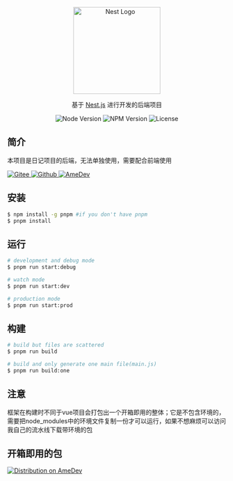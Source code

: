 <p align="center">
  <a href="http://nestjs.com/" target="blank"><img src="https://nestjs.com/img/logo-small.svg" width="200" alt="Nest Logo" /></a>
</p>

[circleci-image]: https://img.shields.io/circleci/build/github/nestjs/nest/master?token=abc123def456
[circleci-url]: https://circleci.com/gh/nestjs/nest

  <p align="center">基于 <a href="https://nestjs.com/" target="_blank">Nest.js</a> 进行开发的后端项目</p>
    <p align="center">
<img src="https://img.shields.io/badge/Node-18.7.1-blue" alt="Node Version">
<img src="https://img.shields.io/badge/npm-9.6.7-skyblue" alt="NPM Version">
<img src="https://img.shields.io/badge/license-GPT--2.0-green" alt="License">
</p>

## 简介

本项目是日记项目的后端，无法单独使用，需要配合前端使用

<a href="https://gitee.com/SugarZero/diary-jia-wen-notes">
    <img src="https://img.shields.io/badge/前端-Gitee-C71D23" alt="Gitee">
</a>
<a href="https://github.com/sugar-zero/diary-jia-wen-notes">
    <img src="https://img.shields.io/badge/前端-Github-181717" alt="Github">
</a>
<a href="https://amedev.amesucre.com/diary">
    <img src="https://img.shields.io/badge/前端-AmeDev (Main)-52A1F8" alt="AmeDev">
</a>

## 安装

```bash
$ npm install -g pnpm #if you don't have pnpm
$ pnpm install
```

## 运行

```bash
# development and debug mode
$ pnpm run start:debug

# watch mode
$ pnpm run start:dev

# production mode
$ pnpm run start:prod
```

## 构建

```bash
# build but files are scattered
$ pnpm run build

# build and only generate one main file(main.js)
$ pnpm run build:one
```

## 注意

框架在构建时不同于vue项目会打包出一个开箱即用的整体；它是不包含环境的，需要把node_modules中的环境文件复制一份才可以运行，如果不想麻烦可以访问我自己的流水线下载带环境的包

## 开箱即用的包

<a href="https://amedev.amesucre.com/diary/diary-serivce/~builds?query=successful+and+~release~">
    <img src="https://img.shields.io/badge/dist(With Env)-AmeDev-52A1F8" alt="Distribution on AmeDev">
</a>
